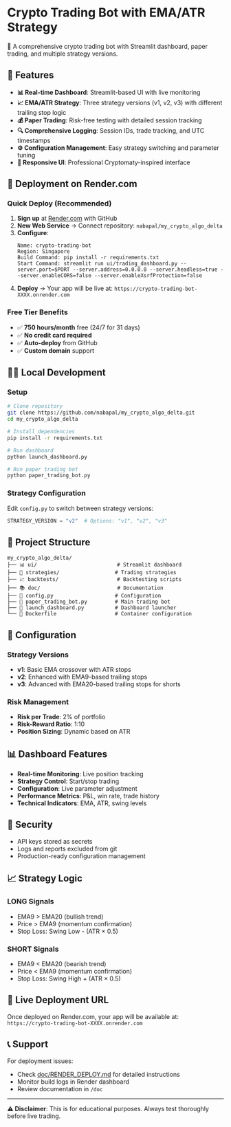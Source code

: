 # Crypto Trading Bot with EMA/ATR Strategy

🚀 A comprehensive crypto trading bot with Streamlit dashboard, paper trading, and multiple strategy versions.

## 🌟 Features

- **📊 Real-time Dashboard**: Streamlit-based UI with live monitoring
- **📈 EMA/ATR Strategy**: Three strategy versions (v1, v2, v3) with different trailing stop logic
- **💰 Paper Trading**: Risk-free testing with detailed session tracking
- **🔍 Comprehensive Logging**: Session IDs, trade tracking, and UTC timestamps
- **⚙️ Configuration Management**: Easy strategy switching and parameter tuning
- **📱 Responsive UI**: Professional Cryptomaty-inspired interface

## 🚀 Deployment on Render.com

### Quick Deploy (Recommended)
1. **Sign up** at [Render.com](https://render.com) with GitHub
2. **New Web Service** → Connect repository: `nabapal/my_crypto_algo_delta`
3. **Configure**:
   ```
   Name: crypto-trading-bot
   Region: Singapore
   Build Command: pip install -r requirements.txt
   Start Command: streamlit run ui/trading_dashboard.py --server.port=$PORT --server.address=0.0.0.0 --server.headless=true --server.enableCORS=false --server.enableXsrfProtection=false
   ```
4. **Deploy** → Your app will be live at: `https://crypto-trading-bot-XXXX.onrender.com`

### Free Tier Benefits
- ✅ **750 hours/month** free (24/7 for 31 days)
- ✅ **No credit card required**
- ✅ **Auto-deploy** from GitHub
- ✅ **Custom domain** support

## 🏃‍♂️ Local Development

### Setup
```bash
# Clone repository
git clone https://github.com/nabapal/my_crypto_algo_delta.git
cd my_crypto_algo_delta

# Install dependencies
pip install -r requirements.txt

# Run dashboard
python launch_dashboard.py

# Run paper trading bot
python paper_trading_bot.py
```

### Strategy Configuration
Edit `config.py` to switch between strategy versions:
```python
STRATEGY_VERSION = "v2"  # Options: "v1", "v2", "v3"
```

## 📁 Project Structure

```
my_crypto_algo_delta/
├── 📊 ui/                          # Streamlit dashboard
├── 🧠 strategies/                  # Trading strategies
├── 📈 backtests/                   # Backtesting scripts
├── 📚 doc/                         # Documentation
├── 🔧 config.py                    # Configuration
├── 🤖 paper_trading_bot.py         # Main trading bot
├── 🚀 launch_dashboard.py          # Dashboard launcher
└── 🐳 Dockerfile                   # Container configuration
```

## 🔧 Configuration

### Strategy Versions
- **v1**: Basic EMA crossover with ATR stops
- **v2**: Enhanced with EMA9-based trailing stops
- **v3**: Advanced with EMA20-based trailing stops for shorts

### Risk Management
- **Risk per Trade**: 2% of portfolio
- **Risk-Reward Ratio**: 1:10
- **Position Sizing**: Dynamic based on ATR

## 📊 Dashboard Features

- **Real-time Monitoring**: Live position tracking
- **Strategy Control**: Start/stop trading
- **Configuration**: Live parameter adjustment
- **Performance Metrics**: P&L, win rate, trade history
- **Technical Indicators**: EMA, ATR, swing levels

## 🔐 Security

- API keys stored as secrets
- Logs and reports excluded from git
- Production-ready configuration management

## 📈 Strategy Logic

### LONG Signals
- EMA9 > EMA20 (bullish trend)
- Price > EMA9 (momentum confirmation)
- Stop Loss: Swing Low - (ATR × 0.5)

### SHORT Signals  
- EMA9 < EMA20 (bearish trend)
- Price < EMA9 (momentum confirmation)
- Stop Loss: Swing High + (ATR × 0.5)

## 🚀 Live Deployment URL

Once deployed on Render.com, your app will be available at:
`https://crypto-trading-bot-XXXX.onrender.com`

## 📞 Support

For deployment issues:
- Check [doc/RENDER_DEPLOY.md](doc/RENDER_DEPLOY.md) for detailed instructions
- Monitor build logs in Render dashboard
- Review documentation in `/doc`

---

**⚠️ Disclaimer**: This is for educational purposes. Always test thoroughly before live trading.
